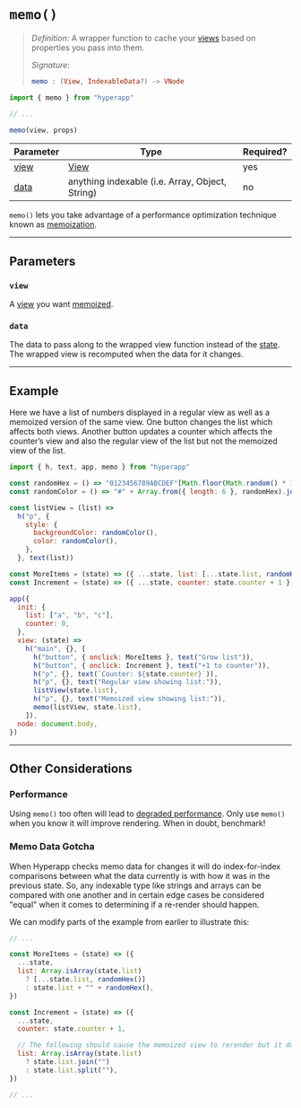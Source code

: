 # `memo()`

> *Definition:*
> A wrapper function to cache your [views](../architecture/views.md) based on properties you pass into them.
>
> *Signature:*
>
> ```elm
> memo : (View, IndexableData?) -> VNode
> ```

```js
import { memo } from "hyperapp"

// ...

memo(view, props)
```



| Parameter     | Type                                            | Required? |
| ------------- | ----------------------------------------------- | --------- |
| [view](#view) | [View](../architecture/views.md)                | yes       |
| [data](#data) | anything indexable (i.e. Array, Object, String) | no        |

`memo()` lets you take advantage of a performance optimization technique known as [memoization](../architecture/views.md#memoization).

---

## Parameters

### `view`

A [view](../architecture/views.md) you want [memoized](../architecture/views.md#memoization).

### `data`

The data to pass along to the wrapped view function instead of the [state](../architecture/state.md). The wrapped view is recomputed when the data for it changes.

---

## Example

Here we have a list of numbers displayed in a regular view as well as a memoized version of the same view. One button changes the list which affects both views. Another button updates a counter which affects the counter’s view and also the regular view of the list but not the memoized view of the list.

```js
import { h, text, app, memo } from "hyperapp"

const randomHex = () => "0123456789ABCDEF"[Math.floor(Math.random() * 16)]
const randomColor = () => "#" + Array.from({ length: 6 }, randomHex).join("")

const listView = (list) =>
  h("p", {
    style: {
      backgroundColor: randomColor(),
      color: randomColor(),
    },
  }, text(list))

const MoreItems = (state) => ({ ...state, list: [...state.list, randomHex()] })
const Increment = (state) => ({ ...state, counter: state.counter + 1 })

app({
  init: {
    list: ["a", "b", "c"],
    counter: 0,
  },
  view: (state) =>
    h("main", {}, [
      h("button", { onclick: MoreItems }, text("Grow list")),
      h("button", { onclick: Increment }, text("+1 to counter")),
      h("p", {}, text(`Counter: ${state.counter}`)),
      h("p", {}, text("Regular view showing list:")),
      listView(state.list),
      h("p", {}, text("Memoized view showing list:")),
      memo(listView, state.list),
    ]),
  node: document.body,
})
```

---

## Other Considerations

### Performance

Using `memo()` too often will lead to [degraded performance](../architecture/views.md#performance). Only use `memo()` when you know it will improve rendering. When in doubt, benchmark!

### Memo Data Gotcha

When Hyperapp checks memo data for changes it will do index-for-index comparisons between what the data currently is with how it was in the previous state. So, any indexable type like strings and arrays can be compared with one another and in certain edge cases be considered "equal" when it comes to determining if a re-render should happen.

We can modify parts of the example from earlier to illustrate this:

```js
// ...

const MoreItems = (state) => ({
  ...state,
  list: Array.isArray(state.list)
    ? [...state.list, randomHex()]
    : state.list + "" + randomHex(),
})

const Increment = (state) => ({
  ...state,
  counter: state.counter + 1,

  // The following should cause the memoized view to rerender but it doesn’t.
  list: Array.isArray(state.list)
    ? state.list.join("")
    : state.list.split(""),
})

// ...
```
